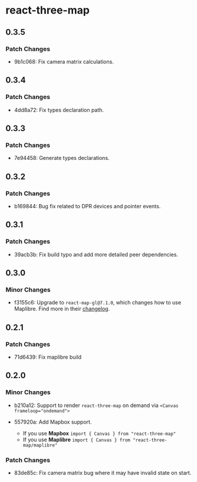 # react-three-map

## 0.3.5

### Patch Changes

- 9b1c068: Fix camera matrix calculations.

## 0.3.4

### Patch Changes

- 4dd8a72: Fix types declaration path.

## 0.3.3

### Patch Changes

- 7e94458: Generate types declarations.

## 0.3.2

### Patch Changes

- b169844: Bug fix related to DPR devices and pointer events.

## 0.3.1

### Patch Changes

- 39acb3b: Fix build typo and add more detailed peer dependencies.

## 0.3.0

### Minor Changes

- f3155c6: Upgrade to `react-map-gl@7.1.0`, which changes how to use Maplibre. Find more in their [changelog](https://github.com/visgl/react-map-gl/releases/tag/v7.1.0).

## 0.2.1

### Patch Changes

- 71d6439: Fix maplibre build

## 0.2.0

### Minor Changes

- b210a12: Support to render `react-three-map` on demand via `<Canvas frameloop="ondemand">`
- 557920a: Add Mapbox support.

  - If you use **Mapbox** `import { Canvas } from "react-three-map"`
  - If you use **Maplibre** `import { Canvas } from "react-three-map/maplibre"`

### Patch Changes

- 83de85c: Fix camera matrix bug where it may have invalid state on start.
